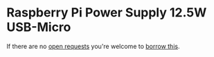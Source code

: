 # Raspberry Pi Power Supply 12.5W USB-Micro
If there are no [open requests](../../../../issues?q=is%3Aissue+is%3Aopen+%22Raspberry+Pi+Power+Supply+12.5W+USB-Micro%22) you're welcome to [borrow this](../../../../issues/new?title=Borrow+request+for+Raspberry+Pi+Power+Supply+12.5W+USB-Micro&body=1+piece+of+%5Bthis%5D%28..%2Fblob%2Fmain%2FParts%2FPower_Supplies%2FRaspberry_Pi_Power_Supply_12.5W_USB-Micro.md%29+for+~2+weeks.).
